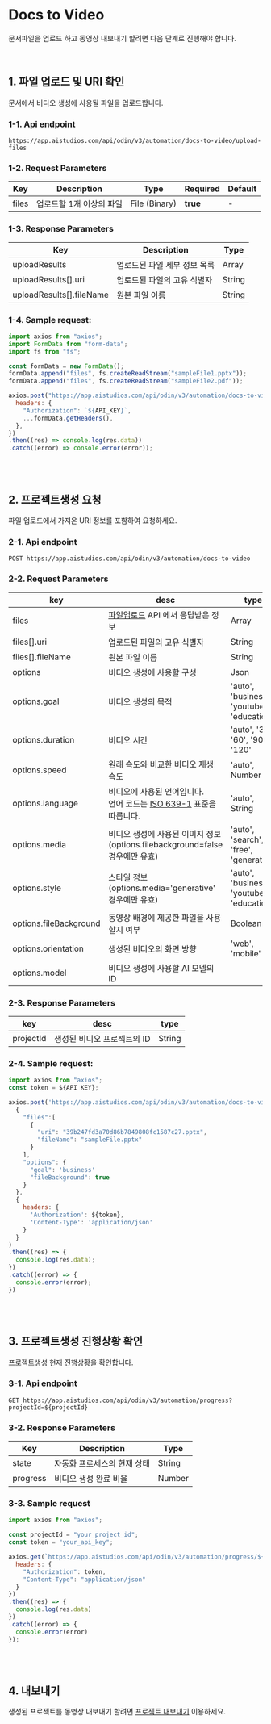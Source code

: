 # Docs to Video
문서파일을 업로드 하고 동영상 내보내기 할려면 다음 단계로 진행해야 합니다.

<br/>

## 1. 파일 업로드 및 URI 확인
문서에서 비디오 생성에 사용될 파일을 업로드합니다.

### 1-1. Api endpoint
```http
https://app.aistudios.com/api/odin/v3/automation/docs-to-video/upload-files
```

### 1-2. Request Parameters
| Key | Description | Type | Required | Default |
| --- | --- | --- | --- | --- |
| files | 업로드할 1개 이상의 파일 | File (Binary) | **true** | - |

### 1-3. Response Parameters
| Key | Description | Type |
| --- | --- | --- |
| uploadResults | 업로드된 파일 세부 정보 목록 | Array |
| uploadResults[].uri | 업로드된 파일의 고유 식별자 | String |
| uploadResults[].fileName | 원본 파일 이름 | String |

### 1-4. Sample request:
```jsx
import axios from "axios";
import FormData from "form-data";
import fs from "fs";

const formData = new FormData();
formData.append("files", fs.createReadStream("sampleFile1.pptx"));
formData.append("files", fs.createReadStream("sampleFile2.pdf"));

axios.post("https://app.aistudios.com/api/odin/v3/automation/docs-to-video/upload-files", formData, {
  headers: {
    "Authorization": `${API_KEY}`,
    ...formData.getHeaders(),
  },
})
.then((res) => console.log(res.data))
.catch((error) => console.error(error));
```
<br/>
<br/>

## 2. 프로젝트생성 요청
파일 업로드에서 가져온 URI 정보를 포함하여 요청하세요.

### 2-1. Api endpoint
```http
POST https://app.aistudios.com/api/odin/v3/automation/docs-to-video
```

### 2-2. Request Parameters
| key | desc | type | required | default |
| --- | --- | --- | --- | --- |
| files | [파일업로드](#1-파일-업로드-및-uri-확인) API 에서 응답받은 정보  | Array | true | - |
| files[].uri | 업로드된 파일의 고유 식별자 | String | true | - |
| files[].fileName | 원본 파일 이름 | String | true | - |
| options | 비디오 생성에 사용할 구성 | Json | false | {} |
| options.goal | 비디오 생성의 목적 | 'auto', 'business', 'youtube', 'education' | false | 'business' |
| options.duration | 비디오 시간 | 'auto', '30', '60', '90', '120' | false | 'auto' |
| options.speed | 원래 속도와 비교한 비디오 재생 속도 | 'auto', Number | false | - |
| options.language | 비디오에 사용된 언어입니다. <br/>언어 코드는 [ISO 639-1](https://www.loc.gov/standards/iso639-2/php/code_list.php) 표준을 따릅니다. | 'auto', String | false | - |
| options.media | 비디오 생성에 사용된 이미지 정보 (options.filebackground=false 경우에만 유효) | 'auto', 'search', 'free', 'generative' | false | - |
| options.style | 스타일 정보 (options.media='generative' 경우에만 유효) | 'auto', 'business', 'youtube', 'education' | false | - |
| options.fileBackground | 동영상 배경에 제공한 파일을 사용할지 여부 | Boolean | false | true |
| options.orientation | 생성된 비디오의 화면 방향 | 'web', 'mobile' | false | 'web' |
| options.model | 비디오 생성에 사용할 AI 모델의 ID |  |  |  |

### 2-3. Response Parameters
| key | desc | type |
| --- | --- | --- |
| projectId | 생성된 비디오 프로젝트의 ID | String |

### 2-4. Sample request:
```jsx
import axios from "axios";
const token = ${API KEY};

axios.post('https://app.aistudios.com/api/odin/v3/automation/docs-to-video',
  {
    "files":[
      {
        "uri": "39b247fd3a70d86b7849808fc1587c27.pptx",
        "fileName": "sampleFile.pptx"
      }
    ],
    "options": {
      "goal": 'business'
      "fileBackground": true
    }
  },
  {
    headers: {
      'Authorization': ${token},
      'Content-Type': 'application/json'
    }
  }
)
.then((res) => {
  console.log(res.data);
})
.catch((error) => {
  console.error(error);
})
```
<br/>
<br/>

## 3. 프로젝트생성 진행상황 확인
프로젝트생성 현재 진행상황을 확인합니다.

### 3-1. Api endpoint
```http
GET https://app.aistudios.com/api/odin/v3/automation/progress?projectId=${projectId}
```

### 3-2. Response Parameters
| Key | Description | Type |
| --- | --- | --- |
| state | 자동화 프로세스의 현재 상태 | String |
| progress | 비디오 생성 완료 비율 | Number |

### 3-3. Sample request
```jsx
import axios from "axios";

const projectId = "your_project_id";
const token = "your_api_key";

axios.get(`https://app.aistudios.com/api/odin/v3/automation/progress/${projectId}`, {}, {
  headers: {
    "Authorization": token,
    "Content-Type": "application/json"
  }
})
.then((res) => {
  console.log(res.data)
})
.catch((error) => {
  console.error(error)
});
```
<br/>
<br/>

## 4. 내보내기
생성된 프로젝트를 동영상 내보내기 할려면 [프로젝트 내보내기](/aistudioV3/reference/export-project) 이용하세요.